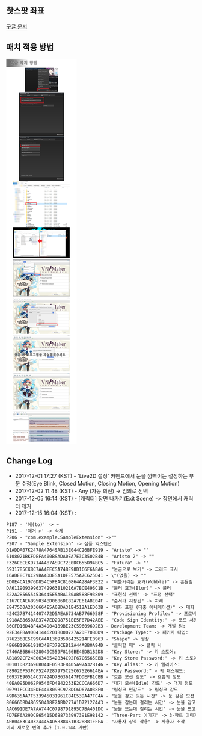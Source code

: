 ## 핫스팟 좌표
[구글 문서](https://docs.google.com/spreadsheets/d/1Wzdr7V8R3-jjvBFf1EJiAmM_EHg66rbNzSsvvarp1N8/edit?usp=sharing)

## 패치 적용 방법
![description](./images/description.jpg)

## Change Log
- 2017-12-01 17:27 (KST) - 'Live2D 설정' 커맨드에서 눈을 깜빡이는 설정하는 부분 수정(Eye Blink, Closed Motion, Closing Motion, Opening Motion)
- 2017-12-02 11:48 (KST) - Any (자동 회전) -> 임의로 선택
- 2017-12-05 16:14 (KST) - [캐릭터] 장면 나가기(Exit Scene) -> 장면에서 캐릭터 제거
- 2017-12-15 16:04 (KST) :

```txt
P187 - '에(to)' -> ~
P191 - '제거 >' -> 삭제
P206 - "com.example.SampleExtension" ->""
P207 - "Sample Extension" -> 샘플 익스텐션
D1ADDA07K2478A4764SAB13E044C26BFE919 - "Aristo" -> ""
6108021BKFDEFA400BSADA0EA7E3C3502B4B - "Aristo 2" -> ""
F326C8CEK9714A487AS9C72E0DC655D94BC5 - "Futura" -> ""
5931785CK8C7AA4EECSA748E98D1C6F6A8A6 - "눈금으로 보기" -> 그리드 표시
16ADE8C7KC29BA4DDESA1DFE575A7C625D41 - \"(없음) -> ""
ED0E4CA1976D854C5F8AC810864A28AF3E22 - "비틀거리는 효과(Wobble)" -> 흔들림
DA61190939963742963810216A7BCE496C1B - "블러 효과(Blur)" -> 블러
322A2B56554536445E5ABA130AB588F93809 - "표현식 선택" -> "표정 선택"
C167CCAE6B95034BD0686DE82A7E61ABE04F - "순서가 지정된" -> 차례
E8475D0A2036664E5A08DA31E4512A1ED63B - "대화 표현 (다중 애니메이션)" -> 대화 시의 표정 (애니메이션은 복수)
424C37B7414407472D5AEA6734AB7766958F - "Provisioning Profile:" -> 프로비저닝 프로필:
1918AB8650AE3747ED298751EE5F87D42AEE - "Code Sign Identity:" -> 코드 서명 ID:
86CFD16D4BF4A34D04189BE23C59609692B3 - Development Team: -> 개발 팀:
92E34FBA9D041446201B000727A2DF70BDD9 - "Package Type:" -> 패키지 타입:
B762368E5C99C44A13693586425214FE0963 - "Shape" -> 형상
4B66B19661918348F378CEB12A44A8B0A94D - "클릭할 때" -> 클릭 시
C746AB6B64828049C559F8166BE46DB1B2D8 - "Key Store:" -> 키 스토어:
AB1892CF24E06348542B34C92F67C6565EBB - "Key Store Password:" -> 키 스토어 패스워드:
00101D823696B044E05B3F8405A97A32B146 - "Key Alias:" -> 키 앨리어스:
789020F53FCF5247287975C25C67526614EA - "Key Password:" > 키 패스워드:
E6937E90514C37424D7B636147FDDEFB1CBB - "호흡 모션 강도" -> 호흡의 정도
40EA095D062F9546FD4B42253E2CCCA666D7 - "대기 모션(Idle) 강도" -> 대기 정도
90791FCC34EDE440309BC978DC6D67A038F0 - "립싱크 민감도" -> 립싱크 감도
49D635AA7F533945031961C84E53DA47FC4A - "눈을 감고 있는 시간" -> 눈 감은 모션
80666DBD4B6550418F2ABD277A1D721274A3 - "눈을 감는데 걸리는 시간" -> 눈을 감고 있는 모션
AAC691DE7A7AA744C07987D1895C7BA401DC - "눈을 뜨는데 걸리는 시간" -> 눈을 뜨고 있는 모션
FD7EF6A29DCE65415D6B8733997391E98142 - "Three-Part 이미지" -> 3-파트 이미지
AEB0463C403244454D5838451B328881EFFA - "사용자 상호 작용" -> 사용자 조작
이외 새로운 번역 추가 (1.0.144 기반)
```
